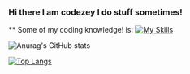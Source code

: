 ### Hi there I am codezey I do stuff sometimes! 


** Some of my coding knowledge! is: 
[![My Skills](https://skillicons.dev/icons?i=js,html,css)](https://c0dezey.github.io/HypixelPlus/)



![Anurag's GitHub stats](https://github-readme-stats.vercel.app/api?username=c0dezey&show_icons=true&theme=dark)

[![Top Langs](https://github-readme-stats.vercel.app/api/top-langs/?username=c0dezey&layout=compact)](https://github.com/anuraghazra/github-readme-stats)
